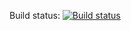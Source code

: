 Build status: [![Build status](https://ci.appveyor.com/api/projects/status/dvydp9gy88xtsc3l?svg=true)](https://ci.appveyor.com/project/KeplerXIII/adv-web-7)
